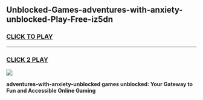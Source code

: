 
## Unblocked-Games-adventures-with-anxiety-unblocked-Play-Free-iz5dn
<h3>
<a href="https://premium76.site?title=adventures-with-anxiety-unblocked&ref=18A1">CLICK TO PLAY</a></h3>
<hr>

<h3>
<a href="https://premium76.site?title=adventures-with-anxiety-unblocked&ref=18A1">CLICK 2 PLAY</a>
  
</h3>

<a href="https://premium76.site?title=adventures-with-anxiety-unblocked&ref=18A1"><img src="https://clearcache.store/games.png"></a>


**adventures-with-anxiety-unblocked games unblocked: Your Gateway to Fun and Accessible Online Gaming**
